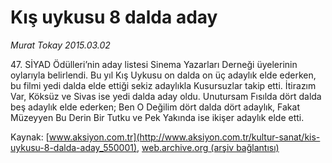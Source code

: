 # Kış uykusu 8 dalda aday

*Murat Tokay 2015.03.02*

<div class="pNewsDetailMainContent" itemprop="articleBody">
 <p>
  47. SİYAD Ödülleri’nin aday listesi Sinema Yazarları Derneği üyelerinin oylarıyla belirlendi. Bu yıl Kış Uykusu on dalda on üç adaylık elde ederken, bu filmi yedi dalda elde ettiği sekiz adaylıkla Kusursuzlar takip etti. İtirazım Var, Köksüz ve Sivas ise yedi dalda aday oldu. Unutursam Fısılda dört dalda beş adaylık elde ederken; Ben O Değilim dört dalda dört adaylık, Fakat Müzeyyen Bu Derin Bir Tutku ve Pek Yakında ise ikişer adaylık elde etti.
 </p>
</div>


Kaynak: [www.aksiyon.com.tr](http://www.aksiyon.com.tr/kultur-sanat/kis-uykusu-8-dalda-aday_550001), [web.archive.org (arşiv bağlantısı)](http://web.archive.org/web/20150731033500/http://www.aksiyon.com.tr/kultur-sanat/kis-uykusu-8-dalda-aday_550001)

